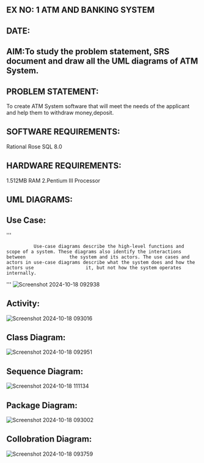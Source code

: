 ## EX NO: 1 ATM AND BANKING SYSTEM
## DATE:
## AIM:To study the problem statement, SRS document and draw all the UML diagrams of ATM System.
## PROBLEM STATEMENT:
To create ATM System software that will meet the needs of the applicant and help them to withdraw money,deposit.
## SOFTWARE REQUIREMENTS:
Rational Rose
SQL 8.0
## HARDWARE REQUIREMENTS:
1.512MB RAM
2.Pentium III Processor
## UML DIAGRAMS:

## Use Case:
'''

              Use-case diagrams describe the high-level functions and scope of a system. These diagrams also identify the interactions between                the system and its actors. The use cases and actors in use-case diagrams describe what the system does and how the actors use                   it, but not how the system operates internally.
'''
![Screenshot 2024-10-18 092938](https://github.com/user-attachments/assets/806b49eb-9840-4396-9db1-76c35eb656d6)
## Activity:
![Screenshot 2024-10-18 093016](https://github.com/user-attachments/assets/b6eebf56-90f9-497f-9d34-6e1a34c196bc)
## Class Diagram:
![Screenshot 2024-10-18 092951](https://github.com/user-attachments/assets/16c87f27-525e-48f9-84dd-ad597cb8a454)
## Sequence Diagram:
![Screenshot 2024-10-18 111134](https://github.com/user-attachments/assets/eccc971b-7208-47cf-9ae6-295e08b811a3)
## Package Diagram:
![Screenshot 2024-10-18 093002](https://github.com/user-attachments/assets/ba0b3e97-c36c-4ba9-b1c6-284fac5e669e)
## Collobration Diagram:
![Screenshot 2024-10-18 093759](https://github.com/user-attachments/assets/de986bae-26f1-4925-9537-00d862d7f2c7)

